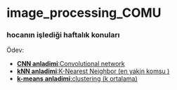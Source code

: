 # image_processing_COMU
### hocanın işlediği haftalık konuları 

Ödev:

  - [**CNN anladimi**:Convolutional network](CNN.md)
  - [**kNN anladimi**:K-Nearest Neighbor (en yakin komsu )](KNN.md)
  - [**k-means anladimi**:clustering (k ortalama)](K-means.md)


